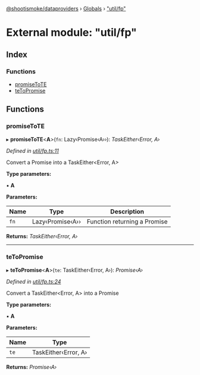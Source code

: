 [@shootismoke/dataproviders](../README.md) › [Globals](../globals.md) › ["util/fp"](_util_fp_.md)

# External module: "util/fp"

## Index

### Functions

* [promiseToTE](_util_fp_.md#promisetote)
* [teToPromise](_util_fp_.md#tetopromise)

## Functions

###  promiseToTE

▸ **promiseToTE**<**A**>(`fn`: Lazy‹Promise‹A››): *TaskEither‹Error, A›*

*Defined in [util/fp.ts:11](https://github.com/shootismoke/common/blob/eaab9f5/packages/dataproviders/src/util/fp.ts#L11)*

Convert a Promise<A> into a TaskEither<Error, A>

**Type parameters:**

▪ **A**

**Parameters:**

Name | Type | Description |
------ | ------ | ------ |
`fn` | Lazy‹Promise‹A›› | Function returning a Promise  |

**Returns:** *TaskEither‹Error, A›*

___

###  teToPromise

▸ **teToPromise**<**A**>(`te`: TaskEither‹Error, A›): *Promise‹A›*

*Defined in [util/fp.ts:24](https://github.com/shootismoke/common/blob/eaab9f5/packages/dataproviders/src/util/fp.ts#L24)*

Convert a TaskEither<Error, A> into a Promise<A>

**Type parameters:**

▪ **A**

**Parameters:**

Name | Type |
------ | ------ |
`te` | TaskEither‹Error, A› |

**Returns:** *Promise‹A›*
